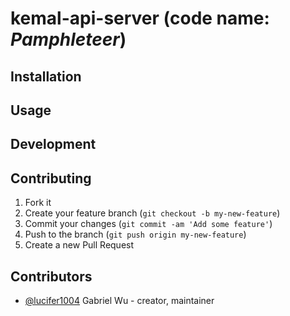 # kemal-api-server (code name: _Pamphleteer_)

<!-- TODO: Write a description here -->

## Installation

<!-- TODO: Write installation instructions here -->

## Usage

<!-- TODO: Write usage instructions here -->

## Development

<!-- TODO: Write development instructions here -->

## Contributing

1. Fork it
2. Create your feature branch (`git checkout -b my-new-feature`)
3. Commit your changes (`git commit -am 'Add some feature'`)
4. Push to the branch (`git push origin my-new-feature`)
5. Create a new Pull Request

## Contributors

- [@lucifer1004](https://github.com/lucifer1004) Gabriel Wu - creator, maintainer
